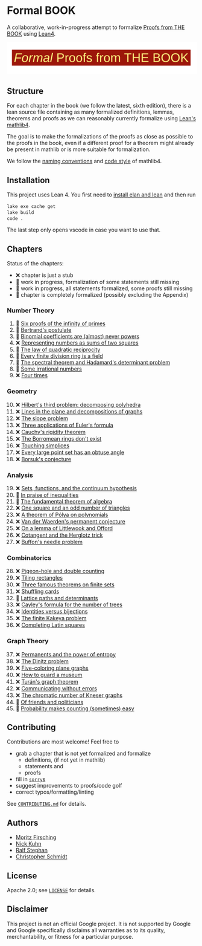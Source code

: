 # Formal BOOK

A collaborative, work-in-progress attempt to formalize [Proofs from THE BOOK](https://link.springer.com/book/10.1007/978-3-662-57265-8) using [Lean4](https://leanprover.github.io/lean4/doc/whatIsLean.html).


![Formal Proofs from THE BOOK](formal_proofs_form_the_book.svg)

## Structure

For each chapter in the book (we follow the latest, sixth edition), there is a lean source file containing as many formalized definitions, lemmas, theorems and proofs as we can reasonably currently formalize using [Lean's mathlib4](https://github.com/leanprover-community/mathlib4).

The goal is to make the formalizations of the proofs as close as possible to the proofs in the book, even if a different proof for a theorem might already be present in mathlib or is more suitable for formalization.

We follow the [naming conventions](https://github.com/leanprover-community/mathlib4/wiki/Porting-wiki#naming-convention) and [code style](https://leanprover-community.github.io/contribute/style.html) of mathlib4.

## Installation

This project uses Lean 4. You first need to [install elan and lean](https://leanprover.github.io/lean4/doc/setup.html) and then run
```shell
lake exe cache get
lake build
code .
```
The last step only opens vscode in case you want to use that.

## Chapters

Status of the chapters:

  - :x: chapter is just a stub
  - :thought_balloon: work in progress, formalization of some statements still missing
  - :speech_balloon: work in progress, all statements formalized, some proofs still missing
  - :tada: chapter is completely formalized (possibly excluding the Appendix)

### Number Theory
  1. :speech_balloon: [Six proofs of the infinity of primes](https://github.com/mo271/formal_book/blob/main/FormalBook/Chapter_01.lean)
  2. :speech_balloon: [Bertrand's postulate](https://github.com/mo271/formal_book/blob/main/FormalBook/Chapter_02.lean)
  3. :speech_balloon: [Binomial coefficients are (almost) never powers](https://github.com/mo271/formal_book/blob/main/FormalBook/Chapter_03.lean)
  4. :x: [Representing numbers as sums of two squares](https://github.com/mo271/formal_book/blob/main/FormalBook/Chapter_04.lean)
  5. :thought_balloon: [The law of quadratic reciprocity](https://github.com/mo271/formal_book/blob/main/FormalBook/Chapter_05.lean)
  6. :thought_balloon: [Every finite division ring is a field](https://github.com/mo271/formal_book/blob/main/FormalBook/Chapter_06.lean)
  7. :thought_balloon: [The spectral theorem and Hadamard's determinant problem](https://github.com/mo271/formal_book/blob/main/FormalBook/Chapter_07.lean)
  8. :thought_balloon: [Some irrational numbers](https://github.com/mo271/formal_book/blob/main/FormalBook/Chapter_08.lean)
  9. :x: [Four times ](https://github.com/mo271/formal_book/blob/main/FormalBook/Chapter_09.lean)

### Geometry
  10. :x: [Hilbert's third problem: decomposing polyhedra](https://github.com/mo271/formal_book/blob/main/FormalBook/Chapter_10.lean)
  11. :x: [Lines in the plane and decompositions of graphs](https://github.com/mo271/formal_book/blob/main/FormalBook/Chapter_11.lean)
  12. :x: [The slope problem](https://github.com/mo271/formal_book/blob/main/FormalBook/Chapter_12.lean)
  13. :x: [Three applications of Euler's formula](https://github.com/mo271/formal_book/blob/main/FormalBook/Chapter_13.lean)
  14. :x: [Cauchy's rigidity theorem](https://github.com/mo271/formal_book/blob/main/FormalBook/Chapter_14.lean)
  15. :x: [The Borromean rings don't exist](https://github.com/mo271/formal_book/blob/main/FormalBook/Chapter_15.lean)
  16. :x: [Touching simplices](https://github.com/mo271/formal_book/blob/main/FormalBook/Chapter_16.lean)
  17. :x: [Every large point set has an obtuse angle](https://github.com/mo271/formal_book/blob/main/FormalBook/Chapter_17.lean)
  18. :x: [Borsuk's conjecture](https://github.com/mo271/formal_book/blob/main/FormalBook/Chapter_18.lean)
### Analysis
  19. :x: [Sets, functions, and the continuum hypothesis](https://github.com/mo271/formal_book/blob/main/FormalBook/Chapter_19.lean)
  20. :thought_balloon: [In praise of inequalities](https://github.com/mo271/formal_book/blob/main/FormalBook/Chapter_20.lean)
  21. :thought_balloon: [The fundamental theorem of algebra](https://github.com/mo271/formal_book/blob/main/FormalBook/Chapter_21.lean)
  22. :x: [One square and an odd number of triangles](https://github.com/mo271/formal_book/blob/main/FormalBook/Chapter_22.lean)
  23. :x: [A theorem of Pólya on polynomials](https://github.com/mo271/formal_book/blob/main/FormalBook/Chapter_23.lean)
  24. :x: [Van der Waerden's permanent conjecture](https://github.com/mo271/formal_book/blob/main/FormalBook/Chapter_24.lean)
  25. :x: [On a lemma of Littlewook and Offord](https://github.com/mo271/formal_book/blob/main/FormalBook/Chapter_25.lean)
  26. :x: [Cotangent and the Herglotz trick](https://github.com/mo271/formal_book/blob/main/FormalBook/Chapter_26.lean)
  27. :x: [Buffon's needle problem](https://github.com/mo271/formal_book/blob/main/FormalBook/Chapter_27.lean)
### Combinatorics
  28. :x: [Pigeon-hole and double counting](https://github.com/mo271/formal_book/blob/main/FormalBook/Chapter_28.lean)
  29. :x: [Tiling rectangles](https://github.com/mo271/formal_book/blob/main/FormalBook/Chapter_29.lean)
  30. :x: [Three famous theorems on finite sets](https://github.com/mo271/formal_book/blob/main/FormalBook/Chapter_30.lean)
  31. :x: [Shuffling cards](https://github.com/mo271/formal_book/blob/main/FormalBook/Chapter_31.lean)
  32. :thought_balloon: [Lattice paths and determinants](https://github.com/mo271/formal_book/blob/main/FormalBook/Chapter_32.lean)
  33. :x: [Cayley's formula for the number of trees](https://github.com/mo271/formal_book/blob/main/FormalBook/Chapter_33.lean)
  34. :x: [Identities versus bijections](https://github.com/mo271/formal_book/blob/main/FormalBook/Chapter_34.lean)
  35. :x: [The finite Kakeya problem](https://github.com/mo271/formal_book/blob/main/FormalBook/Chapter_35.lean)
  36. :x: [Completing Latin squares](https://github.com/mo271/formal_book/blob/main/FormalBook/Chapter_36.lean)
### Graph Theory
  37. :x: [Permanents and the power of entropy](https://github.com/mo271/formal_book/blob/main/FormalBook/Chapter_37.lean)
  38. :x: [The Dinitz problem](https://github.com/mo271/formal_book/blob/main/FormalBook/Chapter_38.lean)
  39. :x: [Five-coloring plane graphs](https://github.com/mo271/formal_book/blob/main/FormalBook/Chapter_39.lean)
  40. :x: [How to guard a museum](https://github.com/mo271/formal_book/blob/main/FormalBook/Chapter_40.lean)
  41. :x: [Turán's graph theorem](https://github.com/mo271/formal_book/blob/main/FormalBook/Chapter_41.lean)
  42. :x: [Communicating without errors](https://github.com/mo271/formal_book/blob/main/FormalBook/Chapter_42.lean)
  43. :x: [The chromatic number of Kneser graphs](https://github.com/mo271/formal_book/blob/main/FormalBook/Chapter_43.lean)
  44. :speech_balloon: [Of friends and politicians](https://github.com/mo271/formal_book/blob/main/FormalBook/Chapter_44.lean)
  45. :thought_balloon: [Probability makes counting (sometimes) easy](https://github.com/mo271/formal_book/blob/main/FormalBook/Chapter_45.lean)

## Contributing

Contributions are most welcome! Feel free to
  - grab a chapter that is not yet formalized and formalize
    - definitions, (if not yet in mathlib)
    - statements and
    - proofs
  - fill in [`sorry`s](https://github.com/search?q=repo%3Amo271%2Fformal_book+sorry+path%3A*.lean&type=code)
  - suggest improvements to proofs/code golf
  - correct typos/formatting/linting

See [`CONTRIBUTING.md`](CONTRIBUTING.md) for details.

## Authors

  - [Moritz Firsching](https://github.com/mo271)
  - [Nick Kuhn](https://github.com/nick-kuhn)
  - [Ralf Stephan](https://github.com/rwst)
  - [Christopher Schmidt](https://github.com/C-h-r-i-s-x)

## License

Apache 2.0; see [`LICENSE`](LICENSE) for details.

## Disclaimer

This project is not an official Google project. It is not supported by
Google and Google specifically disclaims all warranties as to its quality,
merchantability, or fitness for a particular purpose.
